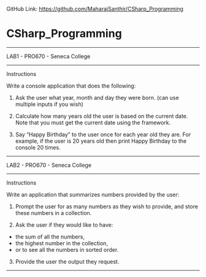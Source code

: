 GitHub Link: https://github.com/MaharajSanthir/CSharp_Programming
# CSharp_Programming

********
LAB1 - PRO670 - Seneca College
******************************
Instructions 

Write a console application that does the following: 

1. Ask the user what year, month and day they were born. (can use multiple inputs if you wish)

2. Calculate how many years old the user is based on the current date. Note that you must get the current date using the framework. 

3. Say “Happy Birthday” to the user once for each year old they are. For example, if the user is 20 years old then print Happy Birthday to the console 20 times.

********************************


LAB2 - PRO670 - Seneca College
******************************
Instructions 

Write an application that summarizes numbers provided by the user: 

1. Prompt the user for as many numbers as they wish to provide, and store these numbers in a collection. 

2. Ask the user if they would like to have:  
* the sum of all the numbers, 
* the highest number in the collection, 
* or to see all the numbers in sorted order. 

3. Provide the user the output they request.

********************************
